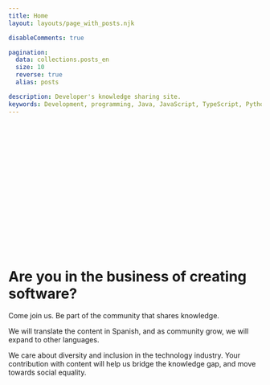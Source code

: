 ```yaml
---
title: Home
layout: layouts/page_with_posts.njk

disableComments: true

pagination:
  data: collections.posts_en
  size: 10
  reverse: true
  alias: posts

description: Developer's knowledge sharing site.
keywords: Development, programming, Java, JavaScript, TypeScript, Python, HTML, CSS
---
```

<div 
    style="background-image:
           url('/images/humaaans.png'); 
    height:250px;
    background-repeat: no-repeat;
    background-size: 50%; 
    background-position:bottom;">&nbsp;</div>
    
# Are you in the business of creating software?

Come join us. Be part of the community that shares knowledge.

We will translate the content in Spanish, and as community grow, we will expand to other languages.

We care about diversity and inclusion in the technology industry. Your contribution with content will help us bridge the knowledge gap, and move towards social equality.
